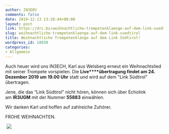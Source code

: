 ```yaml
---
author: IN3DOV
comments: false
date: 2019-12-13 13:28:44+00:00
layout: post
link: https://drc.bz/weihnachtliche-trompetenklaenge-auf-dem-link-suedtirol/
slug: weihnachtliche-trompetenklaenge-auf-dem-link-suedtirol
title: Weihnachtliche Trompetenklänge auf dem Link Südtirol!
wordpress_id: 18930
categories:
- Allgemein
---
```





Auch heuer wird uns IN3ECH, Karl aus Welsberg erneut ein Weihnachtslied mit seiner Trompete vorspielen. Die **Live****übertragung findet am 24. Dezember 2019 um 19.00 Uhr** statt und wird auf dem "Link Südtirol" übertragen.




Jene, die das “Link Südtirol” nicht hören, können sich über Echolink am **IR3UGM** mit der Nummer **55883** einwählen.




Wir danken Karl und hoffen auf zahlreiche Zuhörer.




FROHE WEIHNACHTEN.




 ![](https://drc.bz/wp-content/uploads/2010/12/trompete.jpg)



